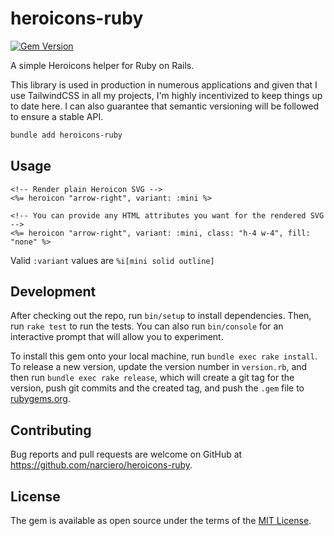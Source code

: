 # heroicons-ruby

[![Gem Version](https://badge.fury.io/rb/heroicons-ruby.svg)](https://badge.fury.io/rb/heroicons-ruby)

A simple Heroicons helper for Ruby on Rails.

This library is used in production in numerous applications and given that I use TailwindCSS in all my projects, I'm highly incentivized to keep things up to date here. I can also guarantee that semantic versioning will be followed to ensure a stable API.

```sh
bundle add heroicons-ruby
```

## Usage

```erb
<!-- Render plain Heroicon SVG -->
<%= heroicon "arrow-right", variant: :mini %>

<!-- You can provide any HTML attributes you want for the rendered SVG -->
<%= heroicon "arrow-right", variant: :mini, class: "h-4 w-4", fill: "none" %>
```

Valid `:variant` values are `%i[mini solid outline]`

## Development

After checking out the repo, run `bin/setup` to install dependencies. Then, run `rake test` to run the tests. You can also run `bin/console` for an interactive prompt that will allow you to experiment.

To install this gem onto your local machine, run `bundle exec rake install`. To release a new version, update the version number in `version.rb`, and then run `bundle exec rake release`, which will create a git tag for the version, push git commits and the created tag, and push the `.gem` file to [rubygems.org](https://rubygems.org).

## Contributing

Bug reports and pull requests are welcome on GitHub at https://github.com/narciero/heroicons-ruby.

## License

The gem is available as open source under the terms of the [MIT License](https://opensource.org/licenses/MIT).
